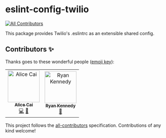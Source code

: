 # eslint-config-twilio
[![All Contributors](https://img.shields.io/badge/all_contributors-2-orange.svg?style=flat-square)](#contributors)

This package provides Twilio's .eslintrc as an extensible shared config.
## Contributors ✨

Thanks goes to these wonderful people ([emoji key](https://allcontributors.org/docs/en/emoji-key)):

<!-- ALL-CONTRIBUTORS-LIST:START - Do not remove or modify this section -->
<!-- prettier-ignore -->
<table>
  <tr>
    <td align="center"><a href="https://github.com/ahcai"><img src="https://avatars3.githubusercontent.com/u/4912483?v=4" width="100px;" alt="Alice Cai"/><br /><sub><b>Alice Cai</b></sub></a><br /><a href="https://github.com/twilio-labs/eslint-config-twilio/commits?author=ahcai" title="Code">💻</a> <a href="#ideas-ahcai" title="Ideas, Planning, & Feedback">🤔</a></td>
    <td align="center"><a href="https://github.com/theryankennedy"><img src="https://avatars3.githubusercontent.com/u/218683?v=4" width="100px;" alt="Ryan Kennedy"/><br /><sub><b>Ryan Kennedy</b></sub></a><br /><a href="#ideas-theryankennedy" title="Ideas, Planning, & Feedback">🤔</a></td>
  </tr>
</table>

<!-- ALL-CONTRIBUTORS-LIST:END -->

This project follows the [all-contributors](https://github.com/all-contributors/all-contributors) specification. Contributions of any kind welcome!